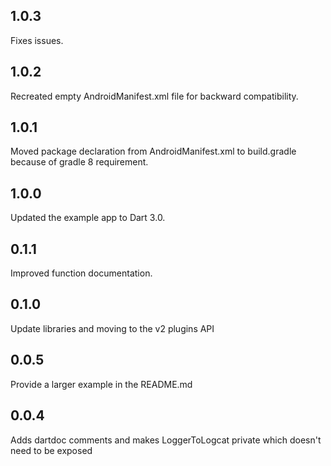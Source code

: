 ## 1.0.3
Fixes issues.


## 1.0.2
Recreated empty AndroidManifest.xml file for backward compatibility.

## 1.0.1
Moved package declaration from AndroidManifest.xml to build.gradle because of gradle 8 requirement.

## 1.0.0
Updated the example app to Dart 3.0.

## 0.1.1
Improved function documentation.

## 0.1.0
Update libraries and moving to the v2 plugins API

## 0.0.5
Provide a larger example in the README.md

## 0.0.4
Adds dartdoc comments and makes LoggerToLogcat private which doesn't need to be exposed


